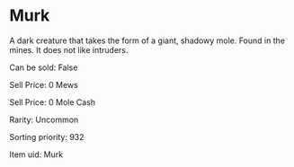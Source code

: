 # Murk

A dark creature that takes the form of a giant, shadowy mole. Found in the mines. It does not like intruders.

Can be sold: False

Sell Price: 0 Mews

Sell Price: 0 Mole Cash

Rarity: Uncommon

Sorting priority: 932

Item uid: Murk